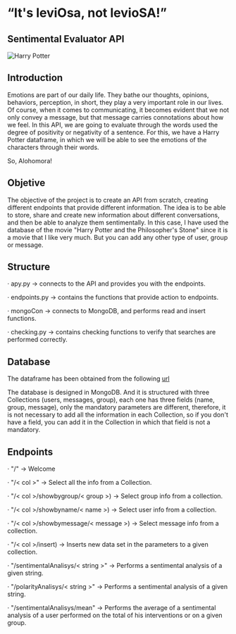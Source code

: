 # “It's leviOsa, not levioSA!”
## Sentimental Evaluator API
![Harry Potter](https://hips.hearstapps.com/hmg-prod.s3.amazonaws.com/images/harry-potter-scar-1547798790.png?crop=1.00xw:0.756xh;0,0.115xh&resize=1200:*)

## Introduction

Emotions are part of our daily life. They bathe our thoughts, opinions, behaviors, perception, in short, they play a very important role in our lives. Of course, when it comes to communicating, it becomes evident that we not only convey a message, but that message carries connotations about how we feel. In this API, we are going to evaluate through the words used the degree of positivity or negativity of a sentence.
For this, we have a Harry Potter dataframe, in which we will be able to see the emotions of the characters through their words.

So, Alohomora!
## Objetive
The objective of the project is to create an API from scratch, creating different endpoints that provide different information. The idea is to be able to store, share and create new information about different conversations, and then be able to analyze them sentimentally.
In this case, I have used the database of the movie "Harry Potter and the Philosopher's Stone" since it is a movie that I like very much. 
But you can add any other type of user, group or message.

## Structure
· apy.py -> connects to the API and provides you with the endpoints.

· endpoints.py -> contains the functions that provide action to endpoints.

· mongoCon -> connects to MongoDB, and performs read and insert functions.

· checking.py -> contains checking functions to verify that searches are performed correctly.

## Database

The dataframe has been obtained from the following [url](https://www.kaggle.com/eward96/harry-potter-and-the-philosophers-stone-script)

The database is designed in MongoDB. And it is structured with three Collections (users, messages, group), each one has three fields (name, group, message), only the mandatory parameters are different, therefore, it is not necessary to add all the information in each Collection, so if you don't have a field, you can add it in the Collection in which that field is not a mandatory.

## Endpoints

· "/" -> Welcome

· "/< col >" -> Select all the info from a Collection.

· "/< col >/showbygroup/< group >) -> Select group info from a collection. 

· "/< col >/showbyname/< name >) -> Select user info from a collection.

· "/< col >/showbymessage/< message >) -> Select message info from a collection.

· "/< col >/insert) -> Inserts new data set in the parameters to a given collection.

· "/sentimentalAnalisys/< string >" -> Performs a sentimental analysis of a given string.

· "/polarityAnalisys/< string >" -> Performs a sentimental analysis of a given string.

· "/sentimentalAnalisys/mean" -> Performs the average of a sentimental analysis of a user performed on the total of his interventions or on a given group.




